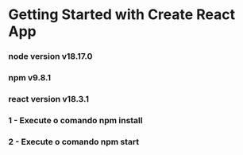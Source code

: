 # Getting Started with Create React App

### node version v18.17.0
### npm v9.8.1
### react version v18.3.1

### 1 - Execute o comando npm install 

### 2 - Execute o comando npm start
